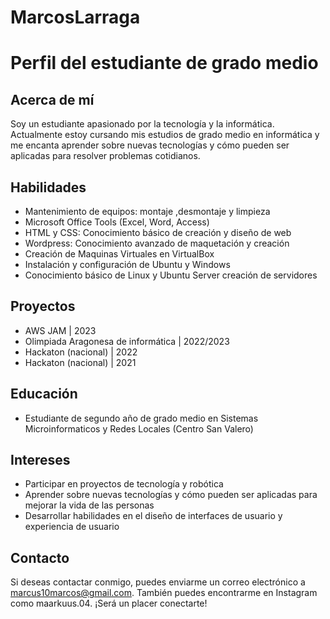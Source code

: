 # MarcosLarraga
# Perfil del estudiante de grado medio


## Acerca de mí
Soy un estudiante apasionado por la tecnología y la informática. Actualmente estoy cursando mis estudios de grado medio en informática y me encanta aprender sobre nuevas tecnologías y cómo pueden ser aplicadas para resolver problemas cotidianos.

## Habilidades
- Mantenimiento de equipos: montaje ,desmontaje y limpieza
- Microsoft Office Tools (Excel, Word, Access)
- HTML y CSS: Conocimiento básico de creación y diseño de web
- Wordpress: Conocimiento avanzado de maquetación y creación
- Creación de Maquinas Virtuales en VirtualBox
- Instalación y configuración de Ubuntu y Windows
- Conocimiento básico de Linux y Ubuntu Server creación de servidores 

## Proyectos
- AWS JAM | 2023
- Olimpiada Aragonesa de informática | 2022/2023
- Hackaton (nacional) | 2022
- Hackaton (nacional) | 2021

## Educación
- Estudiante de segundo año de grado medio en Sistemas Microinformaticos y Redes Locales (Centro San Valero)

## Intereses
- Participar en proyectos de tecnología y robótica
- Aprender sobre nuevas tecnologías y cómo pueden ser aplicadas para mejorar la vida de las personas
- Desarrollar habilidades en el diseño de interfaces de usuario y experiencia de usuario

## Contacto
Si deseas contactar conmigo, puedes enviarme un correo electrónico a marcus10marcos@gmail.com. También puedes encontrarme en Instagram como maarkuus.04. 
¡Será un placer conectarte!
